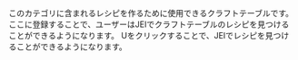 このカテゴリに含まれるレシピを作るために使用できるクラフトテーブルです。
ここに登録することで、ユーザーはJEIでクラフトテーブルのレシピを見つけることができるようになります。
Uをクリックすることで、JEIでレシピを見つけることができるようになります。